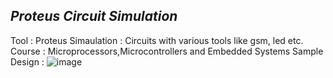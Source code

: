 ## ***Proteus Circuit Simulation***
Tool : Proteus
Simaulation : Circuits with various tools like gsm, led etc. 
Course : Microprocessors,Microcontrollers and Embedded Systems
Sample Design : 
![image](https://github.com/ayeshathoi/CSE-315-Practice-codes/assets/79919256/ebe834e9-275a-4a48-b11f-5f9a8deb214a)

